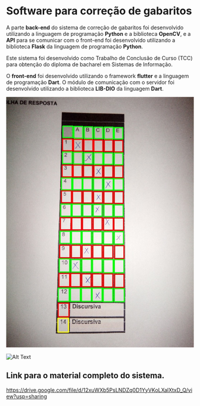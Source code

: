 
# Software para correção de gabaritos 

A parte **back-end** do sistema de correção de gabaritos foi desenvolvido utilizando a linguagem de programação **Python** e a biblioteca **OpenCV**, e a **API** para se comunicar com o front-end foi desenvolvido utilizando a biblioteca **Flask** da linguagem de programação **Python**.

Este sistema foi desenvolvido como Trabalho de Conclusão de Curso (TCC) para obtenção do diploma de bacharel em Sistemas de Informação.

O **front-end** foi desenvolvido utilizando o framework **flutter** e a linguagem de programação **Dart**. O módulo de comunicação com o servidor foi desenvolvido utilizando a biblioteca **LIB-DIO** da linguagem **Dart**.

![Alt Text](https://raw.githubusercontent.com/Otavio15/CORRETOR-DE-GABARITOS-BACKEND/master/Imagem-reconhecida.jpg)

![Alt Text](https://github.com/Otavio15/CORRETOR-DE-GABARITOS-BACKEND/blob/master/GIF.gif?raw=true)

## Link para o material completo do sistema.

https://drive.google.com/file/d/12xuWXb5PsLNDZq0D1YyVKoLXalXtxD_Q/view?usp=sharing
